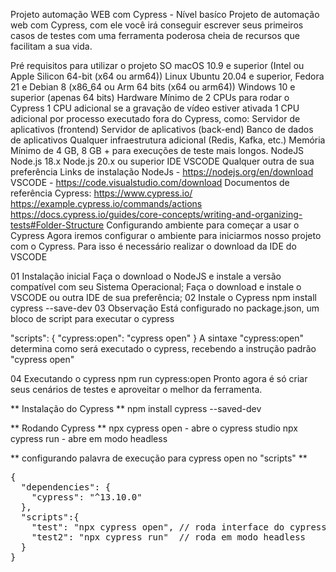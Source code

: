 Projeto automação WEB com Cypress - Nível basíco
Projeto de automação web com Cypress, com ele você irá conseguir escrever seus primeiros casos de testes com uma ferramenta poderosa cheia de recursos que facilitam a sua vida.

Pré requisitos para utilizar o projeto
SO
macOS 10.9 e superior (Intel ou Apple Silicon 64-bit (x64 ou arm64))
Linux Ubuntu 20.04 e superior, Fedora 21 e Debian 8 (x86_64 ou Arm 64 bits (x64 ou arm64))
Windows 10 e superior (apenas 64 bits)
Hardware
Mínimo de 2 CPUs para rodar o Cypress
1 CPU adicional se a gravação de vídeo estiver ativada
1 CPU adicional por processo executado fora do Cypress, como:
Servidor de aplicativos (frontend)
Servidor de aplicativos (back-end)
Banco de dados de aplicativos
Qualquer infraestrutura adicional (Redis, Kafka, etc.)
Memória
Mínimo de 4 GB, 8 GB + para execuções de teste mais longos.
NodeJS
Node.js 18.x
Node.js 20.x ou superior
IDE
VSCODE
Qualquer outra de sua preferência
Links de instalação
NodeJs - https://nodejs.org/en/download
VSCODE - https://code.visualstudio.com/download
Documentos de referência
Cypress:
https://www.cypress.io/
https://example.cypress.io/commands/actions
https://docs.cypress.io/guides/core-concepts/writing-and-organizing-tests#Folder-Structure
Configurando ambiente para começar a usar o Cypress
Agora iremos configurar o ambiente para iniciarmos nosso projeto com o Cypress. Para isso é necessário realizar o download da IDE do VSCODE

01 Instalação inicial
Faça o download o NodeJS e instale a versão compatível com seu Sistema Operacional;
Faça o download e instale o VSCODE ou outra IDE de sua preferência;
02 Instale o Cypress
npm install cypress --save-dev
03 Observação
Está configurado no package.json, um bloco de script para executar o cypress

"scripts": {
    "cypress:open": "cypress open"
  }
A sintaxe "cypress:open" determina como será executado o cypress, recebendo a instrução padrão "cypress open"

04 Executando o cypress
   npm run cypress:open
Pronto agora é só criar seus cenários de testes e aproveitar o melhor da ferramenta.

** Instalação do Cypress **
npm install cypress --saved-dev

** Rodando Cypress **
npx cypress open  - abre o cypress studio
npx cypress run - abre em modo headless

** configurando palavra de execução para cypress open no "scripts" **
<pre>
{
  "dependencies": {
    "cypress": "^13.10.0"
  },
  "scripts":{
    "test": "npx cypress open", // roda interface do cypress
    "test2": "npx cypress run"  // roda em modo headless
  }
}
</pre>

